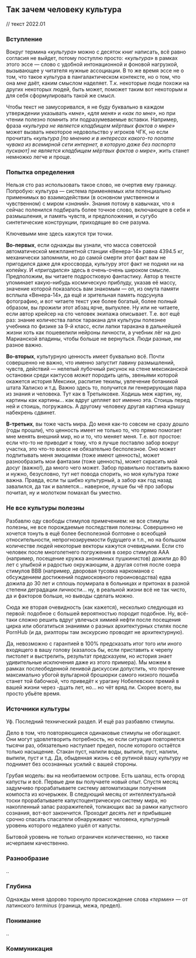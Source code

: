 ## Так зачем человеку культура

// текст 2022.01

### Вступление

Вокруг термина *«культура»* можно с десяток книг написать, всё равно согласия не выйдет, потому поступлю просто: *«культура»* в рамках этого эссе — слово с удобной интонационной и фоновой нагрузкой, вызывающее у читателя нужные ассоциации. В то же время эссе не о том, что такое культура в пангалактическом контексте, но о том, что она *мне* даёт, каким смыслом наделяет. Т.к. некоторые люди похожи на других некоторых людей, быть может, поможет таким вот некоторым и для себя сформулировать такой же смысл.

Чтобы текст не замусоривался, я не буду буквально в каждом утверждении указывать *«мне»*, *«для меня»* и *«как по мне»*, но при чтении полезно помнить эти подразумеваемые вставки. Например, фраза *«культура не является кладбищем мёртвых фактов о мире»* может вызвать некоторое недовольство у игроков ЧГК, но если прочитать *«культура [по мнению и в интересах какого-то noname чувака из всемирной сети интернет, в которую даже без паспорта пускают] не является кладбищем мёртвых фактов о мире»*, жить станет немножко легче и проще.

### Попытка определения

Нельзя сто раз использовать такое слово, не очертив ему границу. Попробую: культура — система применяемых или потенциально применимых во взаимодействии (в основном умственном и чувственном) с миром *«знаний»*. Знания потому в кавычках, что я сейчас поленился подбирать более точное слово, включающее в себя и размышления, и память чувств, и предположения, и сугубо синтетические конструкции, приходящие во сне разума.

Ключевыми мне здесь кажутся три точки.

**Во-первых**, если однажды вы узнали, что масса советской автоматической межпланетной станции «Венера-14» равна 4394.5 кг, механически запомнили, но до самой смерти этот факт вам не пригодился даже для кроссворда, культуру этот факт не поднял ни на копейку. И *«пригодился»* здесь в очень-очень широком смысле. Предположим, вы читаете подростковую фантастику. Автор в тексте упоминает какую-нибудь космическую приблуду, указав её массу, значение которой показалось вам знакомым — оп, из омута памяти всплыла «Венера-14», да ещё и зрительная память подсунула фотографию, и вот читаете текст уже более богатый, более полный образом, вы *прожили* этот абзац ярче, выпуклее. Ну или не читаете, если автор крейсер на сто человек экипажа описывает. Т.е. вот ещё раз: знание количества лапок таракана для культуры полезнее учебника по физике за 9-й класс, если лапки таракана в дальнейшей жизни хоть как пошевелили нейроны личности, а учебник лёг на дно Марианской впадины, чтобы больше не вернуться. Люди разные, им разное важно.

**Во-вторых**, культурную ценность имеет буквально всё. Почти совершенно не важно, что именно запустит лавину размышлений, чувств, действий — нелепый лубочный рисунок на стене мексиканской остановки среди кактусов *может* породить цепь, звеньями которой окажется история Мексики, распитие текилы, увлечение ботаникой штата Халиско и т.д. Важно здесь то, получится ли генерирующая пара из знания и человека. Тут как в Третьяковке. Ходишь меж картин, ну, картины как картины... как вдруг цепляет вот именно эта. Стоишь перед ней и стоишь, погружаясь. А другому человеку другая картина крышу набекрень сдвинет.

**В-третьих**, вы тоже часть мира. До меня как-то совсем не сразу дошло (годы прошли), что ценность имеет не только то, что прямо помогает мне менять внешний мир, но и то, что меняет меня. Т.е. вот простое: если что-то не приводит к тому, что я лучше поставлю забор вокруг участка, это что-то вовсе не обязательно бесполезное. Оно может подпитывать меня эмоциями (тоже имеют ценность), может разнообразить мои фантазии (тоже ценность), может скрасить мой досуг (важно!), да много чего может. Забор правильно поставить важно и нужно, безусловно, тут нет повода спорить, но моя культура *тоже* важна. Правда, если ты шибко культурный, а забор как год назад завалился, да так и валяется... наверное, лучше бы чё про заборы почитал, ну и молотком помахал бы уместно.

### Не все культуры полезны

Разбавлю оду свободы стимулов примечением: не все стимулы полезны, не все порождаемые последствия полезны. Совершенно не хочется тонуть в ещё более бесполезной болтовне о всеобщей относительности, непрогнозируемости будущего и т.п., но на большом количестве людей некоторые векторы кажутся очевидными. Если сто человек после многолетнего погружения в озеро стимулов AAA (например, посещение кружка анонимных пушкинистов) дожили до 80 лет с улыбкой и радостью окружающим, а другая сотня после озера стимулов BBB (например, дворовая тусовка наркоманов с обсуждением достижений подмосковного героиноводства) едва дожила до 30 лет и сплошь поумирала в больницах и притонах в разной степени деградации личности... ну, в реальной жизни всё не так чисто, да и факторов больше, но выводы сделать можно.

Сюда же вторая очевидность (как кажется), несколько следующая из первой: подобное с большей вероятностью породит подобное. Ну, всё-таки сложно решить вдруг увлечься химией нефти после посещения цирка или обогатиться знаниями о разных архитектурных стилях после PornHub (и да, риэлторы там экскурсию проводят не архитектурную).

Да, невозможно с гарантией в 100% предсказать итог того или иного входящего в вашу голову (казалось бы, если приставить к черепу пистолет и выстрелить, результат предсказуем, но история знает удивительные исключения даже из этого примера). Мы можем в рамках послеобеденной ленивой дискуссии допустить, что прочтение максимально убогой вульгарной брошюрки самого низкого пошиба станет той бабочкой, что приведёт к урагану Нобелевских премий в вашей жизни через -дцать лет, но... но чёт вряд ли. Скорее всего, вы просто убьёте время.

### Источники культуры

Уф. Последний технический раздел. И ещё раз разбавлю стимулы.

Дело в том, что повторяющиеся одинаковые стимулы не обогащают. Они могут удовлетворить потребность, но если ситуация повторяется тысячи раз, обязательно наступает предел, после которого остаётся только насыщение. Стакан пуст, налили воды, выпили, пуст, налили, выпили, пуст и т.д. Да, обыденная жизнь с её рутиной вашу культуру не поднимет без осознанных усилий с вашей стороны.

Грубая модель: вы на необитаемом острове. Есть шалаш, есть огород капусты и всё. Первые дни вы получаете новый опыт. Спустя месяц задумчиво прорабатываете систему автоматизации получения компоста из кочерыжек. В следующий месяц от интеллектуальной тоски прорабатываете капустоцентрическую систему мира, но накопленный запас разражителей, толкающих вас за рамки капустного сознания, вот-вот закончится. Проходит десять лет и прибывшие срочно спасать спасатели обнаруживают человека, культурный уровень которого недалеко ушёл от капусты.

Бытовой уровень не только ограничен количественно, но также исчерпаем качественно.

### Разнообразие

..

### Глубина

Однажды меня здорово торкнуло происхождение слова *«термин»* — от латинского *terminus* (граница, межа, предел).

### Понимание

..

### Коммуникация
